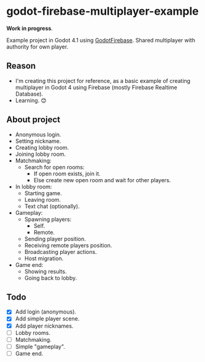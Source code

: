 # godot-firebase-multiplayer-example

**Work in progress**.

Example project in Godot 4.1 using [GodotFirebase](https://github.com/GodotNuts/GodotFirebase).
Shared multiplayer with authority for own player.

## Reason

- I'm creating this project for reference, as a basic example of creating multiplayer in Godot 4 using Firebase (mostly Firebase Realtime Database).
- Learning. 😊



## About project

- Anonymous login.
- Setting nickname.
- Creating lobby room.
- Joining lobby room.
- Matchmaking:
    - Search for open rooms:
        - If open room exists, join it.
        - Else create new open room and wait for other players.
- In lobby room:
    - Starting game.
    - Leaving room.
    - Text chat (optionally).
- Gameplay:
    - Spawning players:
        - Self.
        - Remote.
    - Sending player position.
    - Receiving remote players position.
    - Broadcasting player actions.
    - Host migration.
- Game end:
    - Showing results.
    - Going back to lobby.


## Todo

- [x] Add login (anonymous).
- [x] Add simple player scene.
- [x] Add player nicknames.
- [ ] Lobby rooms.
- [ ] Matchmaking.
- [ ] Simple "gameplay".
- [ ] Game end.
